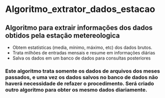 # Algoritmo_extrator_dados_estacao

## Algoritmo para extrair informações dos dados obtidos pela estação metereologica

- Obtem estatísticas (media, mínimo, máximo, etc) dos dados brutos.
- Trata milhões de entradas mensais e resume em informações diárias
- Salva os dados em um banco de dados para consultas posteriores

### Este algoritmo trata somente os dados de arquivos dos meses passados, e uma vez os dados salvos no banco de dados não haverá necessidade de refazer o procedimento. Será criado outro algoritmo para obter os mesmo dados diariamente.